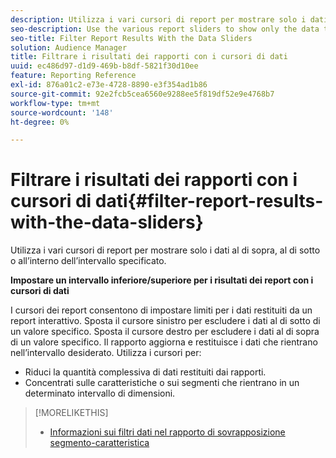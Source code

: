 ```yaml
---
description: Utilizza i vari cursori di report per mostrare solo i dati al di sopra, al di sotto o all’interno dell’intervallo specificato.
seo-description: Use the various report sliders to show only the data that falls above, below, or within your specified range.
seo-title: Filter Report Results With the Data Sliders
solution: Audience Manager
title: Filtrare i risultati dei rapporti con i cursori di dati
uuid: ec486d97-d1d9-469b-b8df-5821f30d10ee
feature: Reporting Reference
exl-id: 876a01c2-e73e-4728-8890-e3f354ad1b86
source-git-commit: 92e2fcb5cea6560e9288ee5f819df52e9e4768b7
workflow-type: tm+mt
source-wordcount: '148'
ht-degree: 0%

---
```


# Filtrare i risultati dei rapporti con i cursori di dati{#filter-report-results-with-the-data-sliders}

Utilizza i vari cursori di report per mostrare solo i dati al di sopra, al di sotto o all’interno dell’intervallo specificato.

<!-- 

c_reach_slider.xml

 -->

**Impostare un intervallo inferiore/superiore per i risultati dei report con i cursori di dati**

I cursori dei report consentono di impostare limiti per i dati restituiti da un report interattivo. Sposta il cursore sinistro per escludere i dati al di sotto di un valore specifico. Sposta il cursore destro per escludere i dati al di sopra di un valore specifico. Il rapporto aggiorna e restituisce i dati che rientrano nell’intervallo desiderato. Utilizza i cursori per:

* Riduci la quantità complessiva di dati restituiti dai rapporti.
* Concentrati sulle caratteristiche o sui segmenti che rientrano in un determinato intervallo di dimensioni.

>[!MORELIKETHIS]
>
>* [Informazioni sui filtri dati nel rapporto di sovrapposizione segmento-caratteristica](../../reporting/dynamic-reports/segment-trait-overlap-report.md#data-filters-s2t-report)
